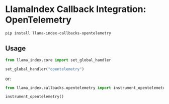 # LlamaIndex Callback Integration: OpenTelemetry

```shell
pip install llama-index-callbacks-opentelemetry
```

## Usage

```python
from llama_index.core import set_global_handler

set_global_handler("opentelemetry")
```

or:

```python
from llama_index.callbacks.opentelemetry import instrument_opentelemetry

instrument_opentelemetry()
```
